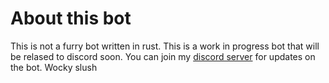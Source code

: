 # About this bot
This is not a furry bot written in rust. This is a work in progress bot that will be relased to discord soon. You can join my <a href="https://julians.work/cum" target="_blank">discord server</a> for updates on the bot. Wocky slush
